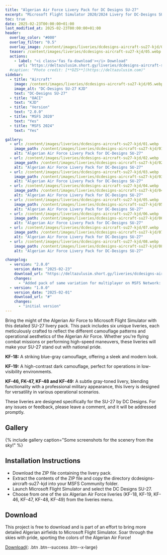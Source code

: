 ```yaml
---
title: "Algerian Air Force Livery Pack for DC Designs SU-27"
excerpt: "Microsoft Flight Simulator 2020/2024 Livery for DC-Designs SU-27"
toc: true
date: 2025-02-23T00:00:00+01:00
last_modified_at: 2025-02-23T00:00:00+01:00
header:
  overlay_color: "#000"
  overlay_filter: "0.5"
  overlay_image: /content/images/liveries/dcdesigns-aircraft-su27-kjd/05.webp
  teaser: /content/images/liveries/dcdesigns-aircraft-su27-kjd/05.webp
  actions:
    - label: "<i class='fas fa-download'></i> Download"
      url: "https://deltazulusim.short.gy/liveries/dcdesigns-aircraft-su27-kjd/v2.0.0"
  #caption: "Photo credit: [**DZS**](https://deltazulusim.com)"
sidebar:
  - title: "Aircraft"
    image: /content/images/liveries/dcdesigns-aircraft-su27-kjd/05.webp
    image_alt: "DC-Designs SU-27 KJD"
    text: "DC-Designs SU-27"
  - title: "OACI"
    text: "KJD"
  - title: "Version"
    text: "2.0.0"
  - title: "MSFS 2020"
    text: "Yes"
  - title: "MSFS 2024"
    text: "Yes"

gallery:
  - url: /content/images/liveries/dcdesigns-aircraft-su27-kjd/01.webp
    image_path: /content/images/liveries/dcdesigns-aircraft-su27-kjd/01.webp
    alt: "Algerian Air Force Livery Pack for DC-Designs SU-27"
  - url: /content/images/liveries/dcdesigns-aircraft-su27-kjd/02.webp
    image_path: /content/images/liveries/dcdesigns-aircraft-su27-kjd/02.webp
    alt: "Algerian Air Force Livery Pack for DC-Designs SU-27"
  - url: /content/images/liveries/dcdesigns-aircraft-su27-kjd/03.webp
    image_path: /content/images/liveries/dcdesigns-aircraft-su27-kjd/03.webp
    alt: "Algerian Air Force Livery Pack for DC-Designs SU-27"
  - url: /content/images/liveries/dcdesigns-aircraft-su27-kjd/04.webp
    image_path: /content/images/liveries/dcdesigns-aircraft-su27-kjd/04.webp
    alt: "Algerian Air Force Livery Pack for DC-Designs SU-27"
  - url: /content/images/liveries/dcdesigns-aircraft-su27-kjd/05.webp
    image_path: /content/images/liveries/dcdesigns-aircraft-su27-kjd/05.webp
    alt: "Algerian Air Force Livery Pack for DC-Designs SU-27"
  - url: /content/images/liveries/dcdesigns-aircraft-su27-kjd/06.webp
    image_path: /content/images/liveries/dcdesigns-aircraft-su27-kjd/06.webp
    alt: "Algerian Air Force Livery Pack for DC-Designs SU-27"
  - url: /content/images/liveries/dcdesigns-aircraft-su27-kjd/07.webp
    image_path: /content/images/liveries/dcdesigns-aircraft-su27-kjd/07.webp
    alt: "Algerian Air Force Livery Pack for DC-Designs SU-27"
  - url: /content/images/liveries/dcdesigns-aircraft-su27-kjd/08.webp
    image_path: /content/images/liveries/dcdesigns-aircraft-su27-kjd/08.webp
    alt: "Algerian Air Force Livery Pack for DC-Designs SU-27"

changelog:
  - version: "2.0.0"
    version_date: "2025-02-23"
    download_url: "https://deltazulusim.short.gy/liveries/dcdesigns-aircraft-su27-kjd/v2.0.0"
    changes:
      - "Added pack of same variation for multiplayer on MSFS Network: KF-12, KF-15, KF-16, KF-21, KF-33, KF-46"
  - version: "1.0.0"
    version_date: "2025-02-01"
    download_url: "#"
    changes:
      - "initial version"
---
```


Bring the might of the Algerian Air Force to Microsoft Flight Simulator with this detailed SU-27 livery pack. This pack includes six unique liveries, each meticulously crafted to reflect the different camouflage patterns and operational aesthetics of the Algerian Air Force. Whether you're flying combat missions or performing high-speed maneuvers, these liveries will make your SU-27 stand out with national pride.

**KF-18:** A striking blue-gray camouflage, offering a sleek and modern look.

**KF-19:** A high-contrast dark camouflage, perfect for operations in low-visibility environments.

**KF-46, FK-47, KF-48 and KF-49:** A subtle gray-toned livery, blending functionality with a professional military appearance, this livery is designed for versatility in various operational scenarios.

These liveries are designed specifically for the SU-27 by DC Designs.
For any issues or feedback, please leave a comment, and it will be addressed promptly.

## Gallery 
{% include gallery caption="Some screenshots for the scenery from the sky!" %}

## Installation Instructions
- Download the ZIP file containing the livery pack.
- Extract the contents of the ZIP file and copy the directory dcdesigns-aircraft-su27-kjd into your MSFS Community folder.
- Launch Microsoft Flight Simulator and select the DC Designs SU-27.
- Choose from one of the six Algerian Air Force liveries (KF-18, KF-19, KF-46, KF-47, KF-48, KF-49) from the liveries menu.

## Download
This project is free to download and is part of an effort to bring more detailed Algerian airfields to Microsoft Flight Simulator. Soar through the skies with pride, sporting the colors of the Algerian Air Force!

[<i class='fas fa-download'></i> Download](https://deltazulusim.short.gy/liveries/dcdesigns-aircraft-su27-kjd/v2.0.0){: .btn .btn--success .btn--x-large}